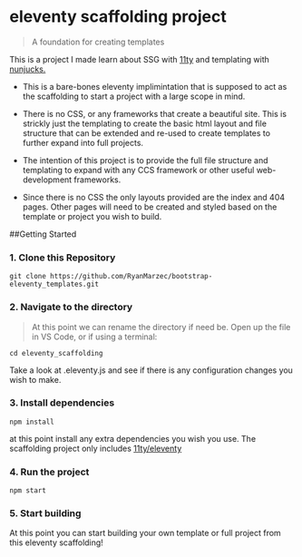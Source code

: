 # eleventy scaffolding project
> A foundation for creating templates

This is a project I made learn about SSG with [11ty](https://https://www.11ty.dev/) and templating with [nunjucks.](https://mozilla.github.io/nunjucks/)

- This is a bare-bones eleventy implimintation that is supposed to act as the scaffolding to start a project with a large scope in mind.  
- There is no CSS, or any frameworks that create a beautiful site. This is strickly just the templating to create the basic html layout and file structure that can be extended and re-used to create templates to further expand into full projects.

- The intention of this project is to provide the full file structure and templating to expand with any CCS framework or other useful web-development frameworks. 
- Since there is no CSS the only layouts provided are the index and 404 pages. Other pages will need to be created and styled based on the template or project you wish to build. 

##Getting Started

### 1. Clone this Repository
```
git clone https://github.com/RyanMarzec/bootstrap-eleventy_templates.git
```

### 2. Navigate to the directory 
> At this point we can rename the directory if need be.
Open up the file in VS Code, or if using a terminal:
```
cd eleventy_scaffolding
```
Take a look at .eleventy.js and see if there is any configuration changes you wish to make. 

### 3. Install dependencies 
```
npm install
```
at this point install any extra dependencies you wish you use. The scaffolding project only includes [11ty/eleventy](https://github.com/11ty/eleventy)

### 4. Run the project
```
npm start
```

### 5. Start building
At this point you can start building your own template or full project from this eleventy scaffolding!